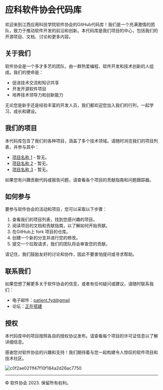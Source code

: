 # 应科软件协会代码库

欢迎来到江西应用科技学院软件协会的GitHub代码库！我们是一个充满激情的团队，致力于推动软件开发的前沿和创新。本代码库是我们项目的中心，包括我们的开源项目、文档、讨论和更多内容。

## 关于我们

软件协会是一个多才多艺的团队，由一群热爱编程、软件开发和技术创新的人组成。我们的使命是：

- 促进技术交流和知识共享
- 开发开源软件项目
- 培养技术领导力和创新能力

无论您是新手还是经验丰富的开发人员，我们都欢迎您加入我们的行列，一起学习、成长和建设。

## 我们的项目

本代码库包含了我们的各种项目，涵盖了多个技术领域。请随时浏览我们的项目列表，并参与其中：

- [项目名称 1](链接到项目1) - 暂无。
- [项目名称 2](链接到项目2) - 暂无。
- [项目名称 3](链接到项目3) - 暂无。

如果您有兴趣贡献代码或报告问题，请查看各个项目的贡献指南和问题跟踪器。

## 如何参与

要参与软件协会的活动和项目，您可以采取以下步骤：

1. 查看我们的项目列表，找到您感兴趣的项目。
2. 阅读项目的文档和贡献指南，以了解如何开始贡献。
3. 在GitHub上 fork 项目的仓库。
4. 创建一个新的分支并进行您的修改。
5. 提交一个拉取请求，我们的团队将会审查您的贡献。

请记住，我们鼓励友好的讨论和协作，因此不要害怕提问或寻求帮助。

## 联系我们

如果您想了解更多关于软件协会的信息，或者有任何疑问或建议，请随时联系我们：

- 电子邮件：[patient.fyd@gmail](patient.fyd@gmail)
- 论坛：[正在搭建](链接到论坛)

## 授权

本代码库中的项目按照各自的授权协议发布。请查看每个项目的许可证信息以了解详细信息。

感谢您对软件协会的兴趣和支持！我们期待着与您一起构建令人惊叹的软件项目和技术社区。


![c0f2ae0211f47f10f184a2d26ac7750](https://github.com/patient-fyd/SoftwareAssociation/assets/122692912/563eaa7e-4341-4a58-ad4a-17a1f32e6caa)

---
© 软件协会 2023. 保留所有权利。
